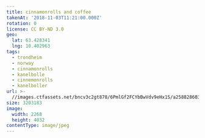```yaml
---
title: cinnamonrolls and coffee
takenAt: '2018-11-03T11:21:00.000Z'
rotation: 0
license: CC BY-ND 3.0
geo:
  lat: 63.428341
  lng: 10.402963
tags:
  - trondheim
  - norway
  - cinnamonrolls
  - kanelbolle
  - cinnemonrolls
  - kanelboller
url: >-
  //images.ctfassets.net/bncv3c2gt878/6PmlGf2FCYbBwVdv9eHx1S/a2588286035d16e851f90203dc7ac938/cinnamonrolls-and-coffee_44977433484_o
size: 3203183
image:
  width: 2268
  height: 4032
contentType: image/jpeg
---
```


